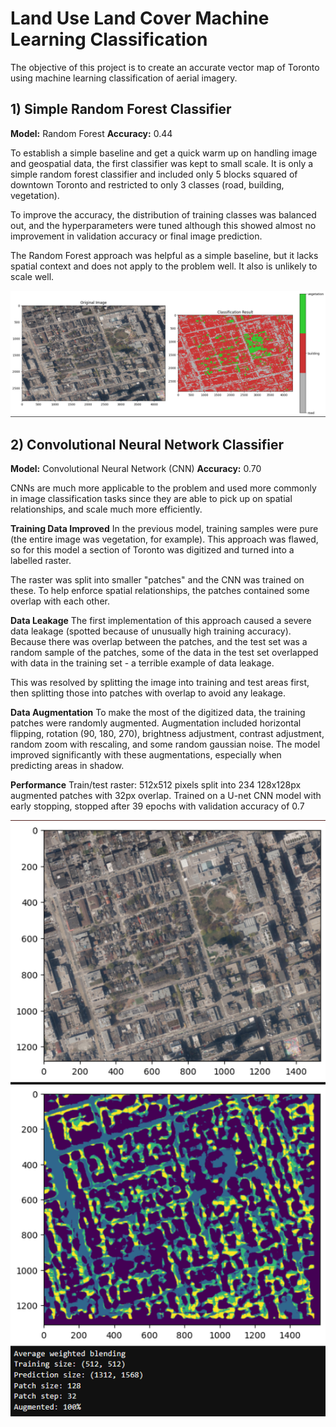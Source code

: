 # Land Use Land Cover Machine Learning Classification
The objective of this project is to create an accurate vector map of Toronto using machine learning classification of aerial imagery. 

## 1) Simple Random Forest Classifier
**Model:** Random Forest
**Accuracy:** 0.44

To establish a simple baseline and get a quick warm up on handling image and geospatial data, the first classifier was kept to small scale. It is only a simple random forest classifier and included only 5 blocks squared of downtown Toronto and restricted to only 3 classes (road, building, vegetation).

To improve the accuracy, the distribution of training classes was balanced out, and the hyperparameters were tuned although this showed almost no improvement in validation accuracy or final image prediction. 

The Random Forest approach was helpful as a simple baseline, but it lacks spatial context and does not apply to the problem well. It also is unlikely to scale well.

![](1_RF/result/1_042_Result.png)

## 2) Convolutional Neural Network Classifier
**Model:** Convolutional Neural Network (CNN)
**Accuracy:** 0.70

CNNs are much more applicable to the problem and used more commonly in image classification tasks since they are able to pick up on spatial relationships, and scale much more efficiently.

**Training Data Improved**
In the previous model, training samples were pure (the entire image was vegetation, for example). This approach was flawed, so for this model a section of Toronto was digitized and turned into a labelled raster.

The raster was split into smaller "patches" and the CNN was trained on these. To help enforce spatial relationships, the patches contained some overlap with each other. 

**Data Leakage**
The first implementation of this approach caused a severe data leakage (spotted because of unusually high training accuracy). Because there was overlap between the patches, and the test set was a random sample of the patches, some of the data in the test set overlapped with data in the training set - a terrible example of data leakage. 

This was resolved by splitting the image into training and test areas first, then splitting those into patches with overlap to avoid any leakage. 

**Data Augmentation**
To make the most of the digitized data, the training patches were randomly augmented. Augmentation included horizontal flipping, rotation (90, 180, 270), brightness adjustment, contrast adjustment, random zoom with rescaling, and some random gaussian noise. The model improved significantly with these augmentations, especially when predicting areas in shadow.

**Performance**
Train/test raster: 512x512 pixels split into 234 128x128px augmented patches with 32px overlap. Trained on a U-net CNN model with early stopping, stopped after 39 epochs with validation accuracy of 0.7

![](2_CNN/result/pred_128size_32step_100aug_full_aug.png)